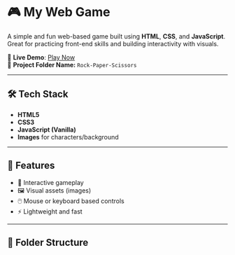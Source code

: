 # 🎮 My Web Game

A simple and fun web-based game built using **HTML**, **CSS**, and **JavaScript**.  
Great for practicing front-end skills and building interactivity with visuals.

🔗 **Live Demo**: [Play Now](https://amirsuhail21.github.io/Rock-Paper-Scissors/)  
📁 **Project Folder Name:** `Rock-Paper-Scissors`

---

## 🛠️ Tech Stack

- **HTML5**
- **CSS3**
- **JavaScript (Vanilla)**
- **Images** for characters/background

---

## 🚀 Features

- 🎯 Interactive gameplay
- 🖼️ Visual assets (images)
- 🖱️ Mouse or keyboard based controls
- ⚡ Lightweight and fast

---

## 📂 Folder Structure

